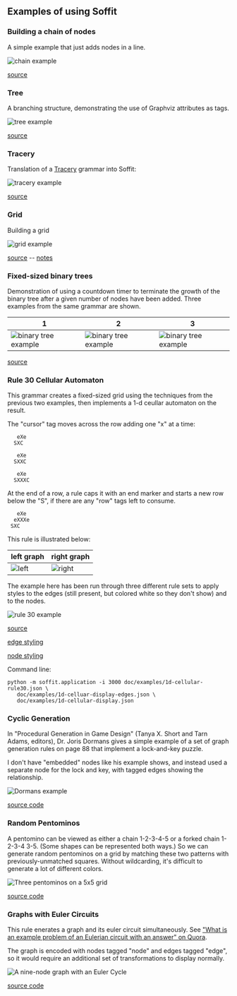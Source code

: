 ## Examples of using Soffit ##

### Building a chain of nodes ###

A simple example that just adds nodes in a line.

![chain example](chain.svg)

[source](chain.json)

### Tree ###

A branching structure, demonstrating the use of Graphviz attributes as tags.

![tree example](tree.svg)

[source](tree.json)

### Tracery ###

Translation of a [Tracery](http://tracery.io/) grammar into Soffit:

![tracery example](tracery.svg)

[source](tracery.json)

### Grid ###

Building a grid

![grid example](grid.svg)

[source](grid.json) -- [notes](grid.md)

### Fixed-sized binary trees ###

Demonstration of using a countdown timer to terminate the growth of the binary tree after a
given number of nodes have been added.  Three examples from the same grammar are shown.

1 | 2 | 3
---- | ---- | ----
![binary tree example](countdown-1.svg) | ![binary tree example](countdown-2.svg) | ![binary tree example](countdown-3.svg)

[source](countdown.md)

### Rule 30 Cellular Automaton ###

This grammar creates a fixed-sized grid using the techniques from the previous two examples, then
implements a 1-d ceullar automaton on the result.

The "cursor" tag moves across the row adding one "x" at a time:

```
   eXe
  SXC

   eXe
  SXXC

   eXe
  SXXXC
```

At the end of a row, a rule caps it with an end marker and starts a new row
below the "S", if there are any "row" tags left to consume.

```
   eXe
  eXXXe
 SXC
```

This rule is illustrated below:

left graph | right graph
--- | ----
![left](1d-cellular-left.svg) | ![right](1d-cellular-right.svg)

The example here has been run through three different rule sets to apply
styles to the edges (still present, but colored white so they don't show)
and to the nodes.

![rule 30 example](1d-cellular-rule30.svg)

[source](1d-cellular-rule30.json)

[edge styling](1d-cellular-display-edges.json)

[node styling](1d-cellular-rule30-display.json)

Command line:

```
python -m soffit.application -i 3000 doc/examples/1d-cellular-rule30.json \
   doc/examples/1d-celluar-display-edges.json \
   doc/examples/1d-cellular-display.json
```

### Cyclic Generation ###

In "Procedural Generation in Game Design" (Tanya X. Short and Tarn Adams, editors), Dr. Joris Dormans gives a simple example of a set of graph generation rules on page 88 that implement a lock-and-key puzzle.

I don't have "embedded" nodes like his example shows, and instead used a
separate node for the lock and key, with tagged edges showing the relationship.

![Dormans example](dormans-pggd.svg)

[source code](dormans-pggd.json)

### Random Pentominos ###

A pentomino can be viewed as either a chain 1-2-3-4-5 or a forked chain 1-2-3-4 3-5.  (Some shapes can be represented both ways.)  So we can generate
random pentominos on a grid by matching these two patterns with
previously-unmatched squares.  Without wildcarding, it's difficult to generate
a lot of different colors.

![Three pentominos on a 5x5 grid](pentomino.svg)

[source code](pentomino.json)

### Graphs with Euler Circuits ###

This rule enerates a graph and its euler circuit simultaneously.  See ["What is an example problem of an Eulerian circuit with an answer" on Quora](https://www.quora.com/What-is-an-example-problem-of-an-Eulerian-circuit-with-an-answer/answer/Mark-Gritter).

The graph is encoded with nodes tagged "node" and edges tagged "edge", so it
would require an additional set of transformations to display normally.

![A nine-node graph with an Euler Cycle](euler-circuit.svg)

[source code](euler-circuit.json)

